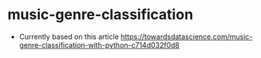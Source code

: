 # music-genre-classification

* Currently based on this article https://towardsdatascience.com/music-genre-classification-with-python-c714d032f0d8

